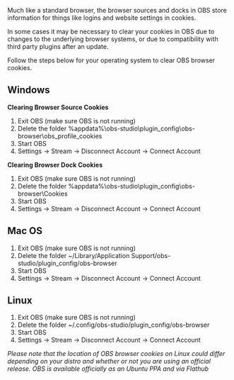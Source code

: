 Much like a standard browser, the browser sources and docks in OBS store information for things like logins and website settings in cookies.

In some cases it may be necessary to clear your cookies in OBS due to changes to the underlying browser systems, or due to compatibility with third party plugins after an update.

Follow the steps below for your operating system to clear OBS browser cookies.

## Windows

**Clearing Browser Source Cookies**

1. Exit OBS (make sure OBS is not running)
2. Delete the folder %appdata%\obs-studio\plugin_config\obs-browser\obs_profile_cookies
3. Start OBS
4. Settings -> Stream -> Disconnect Account -> Connect Account

**Clearing Browser Dock Cookies**

1. Exit OBS (make sure OBS is not running)
2. Delete the folder %appdata%\obs-studio\plugin_config\obs-browser\Cookies
3. Start OBS
4. Settings -> Stream -> Disconnect Account -> Connect Account

## Mac OS

1. Exit OBS (make sure OBS is not running)
2. Delete the folder ~/Library/Application Support/obs-studio/plugin_config/obs-browser
3. Start OBS
4. Settings -> Stream -> Disconnect Account -> Connect Account

## Linux

1. Exit OBS (make sure OBS is not running)
2. Delete the folder ~/.config/obs-studio/plugin_config/obs-browser
3. Start OBS
4. Settings -> Stream -> Disconnect Account -> Connect Account

*Please note that the location of OBS browser cookies on Linux could differ depending on your distro and whether or not you are using an official release. OBS is available officially as an Ubuntu PPA and via Flathub*